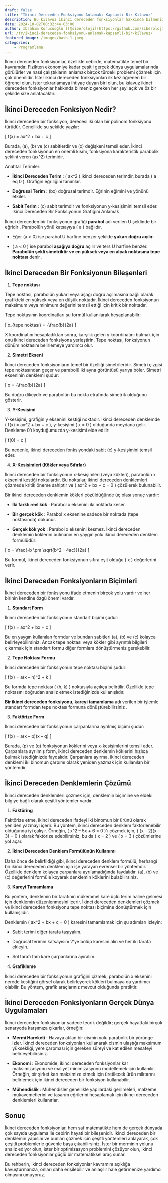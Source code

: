 ```yaml
---
draft: false
title: "İkinci Dereceden Fonksiyonu Anlamak: Kapsamlı Bir Kılavuz"
description: Bu kılavuz ikinci dereceden fonksiyonlar hakkında bilmeniz gerekenleri anlatmaktadır.
date: 2024-10-02T00:32:44+03:00
author: İbrahim Korucuoğlu ([@siberoloji](https://github.com/siberoloji))
url: /tr/ikinci-dereceden-fonksiyonu-anlamak-kapsamli-bir-kilavuz/
featured_image: /images/bash-1.jpeg
categories:
    - Programlama
---
```

İkinci dereceden fonksiyonlar, özellikle cebirde, matematikte temel bir kavramdır. Fizikten ekonomiye kadar çeşitli gerçek dünya uygulamalarında görülürler ve nasıl çalıştıklarını anlamak birçok türdeki problemi çözmek için çok önemlidir. İster ikinci dereceden fonksiyonları ilk kez öğrenen bir öğrenci olun, ister tekrarlamaya ihtiyaç duyan biri olun, bu kılavuz ikinci dereceden fonksiyonlar hakkında bilmeniz gereken her şeyi açık ve öz bir şekilde size anlatacaktır.

## İkinci Dereceden Fonksiyon Nedir?

İkinci dereceden bir fonksiyon, derecesi iki olan bir polinom fonksiyonu türüdür. Genellikle şu şekilde yazılır:

[ f(x) = ax^2 + bx + c ]

Burada, (a), (b) ve (c) sabitlerdir ve (x) değişkeni temsil eder. İkinci dereceden fonksiyonun en önemli kısmı, fonksiyona karakteristik parabolik şeklini veren (ax^2) terimidir.

Anahtar Terimler:
* **İkinci Dereceden Terim** : ( ax^2 ) ikinci dereceden terimdir, burada ( a  eq 0 ). Grafiğin eğriliğini tanımlar.

* **Doğrusal Terim** : (bx) doğrusal terimdir. Eğrinin eğimini ve yönünü etkiler.

* **Sabit Terim** : (c) sabit terimdir ve fonksiyonun y-kesişimini temsil eder.
İkinci Dereceden Bir Fonksiyonun Grafiğini Anlamak

İkinci dereceden bir fonksiyonun grafiği **parabol** adı verilen U şeklinde bir eğridir . Parabolün yönü katsayıya ( a ) bağlıdır.
* Eğer (a > 0) ise parabol U harfine benzer şekilde **yukarı doğru açılır.**

* ( a < 0 ) ise parabol **aşağıya doğru** açılır ve ters U harfine benzer.
**Parabolün şekli simetriktir ve en yüksek veya en alçak noktasına tepe noktası** denir .

## İkinci Dereceden Bir Fonksiyonun Bileşenleri

1. **Tepe noktası**

Tepe noktası, parabolün yukarı veya aşağı doğru açılmasına bağlı olarak grafikteki en yüksek veya en düşük noktadır. İkinci dereceden fonksiyonun maksimum veya minimum değerini temsil ettiği için kritik bir noktadır.

Tepe noktasının koordinatları şu formül kullanılarak hesaplanabilir:

[ x_{tepe noktası} = -\frac{b}{2a} ]

X koordinatını hesapladıktan sonra, karşılık gelen y koordinatını bulmak için onu ikinci dereceden fonksiyona yerleştirin. Tepe noktası, fonksiyonun dönüm noktasını belirlemeye yardımcı olur.

2. **Simetri Ekseni**

İkinci dereceden fonksiyonların temel bir özelliği simetrileridir. Simetri çizgisi tepe noktasından geçer ve parabolü iki ayna görüntüsü yarıya böler. Simetri ekseninin denklemi şudur:

[ x = -\frac{b}{2a} ]

Bu doğru dikeydir ve parabolün bu nokta etrafında simetrik olduğunu gösterir.

3. **Y-Kesişimi**

Y-kesişimi, grafiğin y eksenini kestiği noktadır. İkinci dereceden denklemde ( f(x) = ax^2 + bx + c ), y-kesişimi ( x = 0 ) olduğunda meydana gelir. Denkleme 0'ı koyduğumuzda y-kesişimi elde edilir:

[ f(0) = c ]

Bu nedenle, ikinci dereceden fonksiyondaki sabit (c) y-kesişimini temsil eder.

4. **X-Kesişimleri (Kökler veya Sıfırlar)**

İkinci dereceden bir fonksiyonun x-kesişimleri (veya kökleri), parabolün x eksenini kestiği noktalardır. Bu noktalar, ikinci dereceden denklemleri çözmede kritik öneme sahiptir ve ( ax^2 + bx + c = 0 ) çözülerek bulunabilir.

Bir ikinci dereceden denklemin kökleri çözüldüğünde üç olası sonuç vardır:
* **İki farklı reel kök** : Parabol x eksenini iki noktada keser.

* **Bir gerçek kök** : Parabol x eksenine sadece bir noktada (tepe noktasında) dokunur.

* **Gerçek kök yok** : Parabol x eksenini kesmez.
İkinci dereceden denklemin köklerini bulmanın en yaygın yolu ikinci dereceden denklem formülüdür:

[ x = \frac{-b \pm \sqrt{b^2 – 4ac}}{2a} ]

Bu formül, ikinci dereceden fonksiyonun sıfıra eşit olduğu ( x ) değerlerini verir.

## İkinci Dereceden Fonksiyonların Biçimleri

İkinci dereceden bir fonksiyonu ifade etmenin birçok yolu vardır ve her birinin kendine özgü önemi vardır.

1. **Standart Form**

İkinci dereceden bir fonksiyonun standart biçimi şudur:

[ f(x) = ax^2 + bx + c ]

Bu en yaygın kullanılan formdur ve bundan sabitleri (a), (b) ve (c) kolayca belirleyebilirsiniz. Ancak tepe noktası veya kökler gibi ayrıntılı bilgileri çıkarmak için standart formu diğer formlara dönüştürmeniz gerekebilir.

2. **Tepe Noktası Formu**

İkinci dereceden bir fonksiyonun tepe noktası biçimi şudur:

[ f(x) = a(x – h)^2 + k ]

Bu formda tepe noktası ( (h, k) ) noktasıyla açıkça belirtilir. Özellikle tepe noktasını doğrudan analiz etmek istediğinizde kullanışlıdır.

**Bir ikinci dereceden fonksiyonu, kareyi tamamlama** adı verilen bir işlemle standart formdan tepe noktası formuna dönüştürebilirsiniz .

3. **Faktörize Form**

İkinci dereceden bir fonksiyonun çarpanlarına ayrılmış biçimi şudur:

[ f(x) = a(x – p)(x – q) ]

Burada, (p) ve (q) fonksiyonun köklerini veya x-kesişimlerini temsil eder. Çarpanlara ayrılmış form, ikinci dereceden denklemin köklerini hızlıca bulmak istediğinizde faydalıdır. Çarpanlara ayırma, ikinci dereceden denklemi iki binomun çarpımı olarak yeniden yazmak için kullanılan bir yöntemdir.

## İkinci Dereceden Denklemlerin Çözümü

İkinci dereceden denklemleri çözmek için, denklemin biçimine ve eldeki bilgiye bağlı olarak çeşitli yöntemler vardır.

1. **Faktöring**

Faktörize etme, ikinci dereceden ifadeyi iki binomun bir ürünü olarak yeniden yazmayı içerir. Bu yöntem, ikinci dereceden denklem faktörlenebilir olduğunda iyi çalışır. Örneğin, ( x^2 – 5x + 6 = 0 )'ı çözmek için, ( (x – 2)(x – 3) = 0 ) olarak faktörize edebilirsiniz, bu da ( x = 2 ) ve ( x = 3 ) çözümlerine yol açar.

2. **İkinci Dereceden Denklem Formülünün Kullanımı**

Daha önce de belirtildiği gibi, ikinci dereceden denklem formülü, herhangi bir ikinci dereceden denklem için işe yarayan evrensel bir yöntemdir. Özellikle denklem kolayca çarpanlara ayrılamadığında faydalıdır. (a), (b) ve (c) değerlerini formüle koyarak denklemin köklerini bulabilirsiniz.

3. **Kareyi Tamamlama**

Bu yöntem, denklemin bir tarafının mükemmel kare üçlü terim haline gelmesi için denklemin düzenlenmesini içerir. İkinci dereceden denklemleri çözmek ve ikinci dereceden fonksiyonu tepe noktası biçimine dönüştürmek için kullanışlıdır.

Denklemin ( ax^2 + bx + c = 0 ) karesini tamamlamak için şu adımları izleyin:
* Sabit terimi diğer tarafa taşıyalım.

* Doğrusal terimin katsayısını 2'ye bölüp karesini alın ve her iki tarafa ekleyin.

* Sol tarafı tam kare çarpanlarına ayıralım.
4. **Grafikleme**

İkinci dereceden bir fonksiyonun grafiğini çizmek, parabolün x eksenini nerede kestiğini görsel olarak belirleyerek kökleri bulmaya da yardımcı olabilir. Bu yöntem, grafik araçlarınız mevcut olduğunda pratiktir.

## İkinci Dereceden Fonksiyonların Gerçek Dünya Uygulamaları

İkinci dereceden fonksiyonlar sadece teorik değildir; gerçek hayattaki birçok senaryoda karşımıza çıkarlar, örneğin:
* **Mermi Hareketi** : Havaya atılan bir cismin yolu parabolik bir yörünge izler. İkinci dereceden fonksiyonları kullanarak cismin ulaştığı maksimum yüksekliği, yere çarpması için gereken süreyi ve kat edilen mesafeyi belirleyebilirsiniz.

* **Ekonomi** : Ekonomide, ikinci dereceden fonksiyonlar kar maksimizasyonu ve maliyet minimizasyonu modellemek için kullanılır. Örneğin, bir şirket karı maksimize etmek için üretilecek ürün miktarını belirlemek için ikinci dereceden bir fonksiyon kullanabilir.

* **Mühendislik** : Mühendisler genellikle yapılardaki gerilmeleri, malzeme mukavemetlerini ve tasarım eğrilerini hesaplamak için ikinci dereceden denklemleri kullanırlar.
## Sonuç

İkinci dereceden fonksiyonlar, hem saf matematikte hem de gerçek dünyada çok sayıda uygulama ile cebirin hayati bir bileşenidir. İkinci dereceden bir denklemin yapısını ve bunları çözmek için çeşitli yöntemleri anlayarak, çok çeşitli problemlerle güvenle başa çıkabilirsiniz. İster bir merminin yolunu analiz ediyor olun, ister bir optimizasyon problemini çözüyor olun, ikinci dereceden fonksiyonlar güçlü bir matematiksel araç sunar.

Bu rehberin, ikinci dereceden fonksiyonlar kavramını açıklığa kavuşturmanıza, onları daha erişilebilir ve anlaşılır hale getirmenize yardımcı olmasını umuyoruz.
